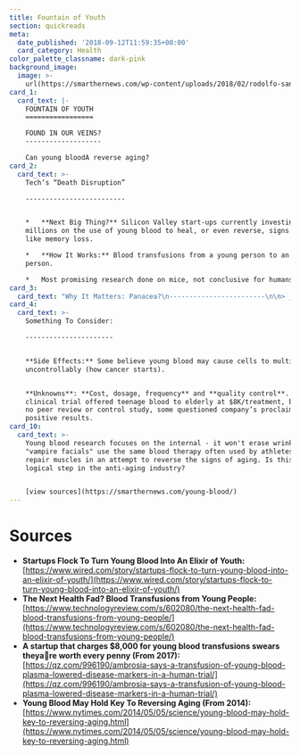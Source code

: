 ```yaml
---
title: Fountain of Youth
section: quickreads
meta:
  date_published: '2018-09-12T11:59:35+00:00'
  card_category: Health
color_palette_classname: dark-pink
background_image:
  image: >-
    url(https://smarthernews.com/wp-content/uploads/2018/02/rodolfo-sanches-carvalho-430613-unsplash-360x360.jpg)
card_1:
  card_text: |-
    FOUNTAIN OF YOUTH
    =================

    FOUND IN OUR VEINS?
    -------------------

    Can young bloodA reverse aging?
card_2:
  card_text: >-
    Tech’s “Death Disruption”

    -------------------------


    *   **Next Big Thing?** Silicon Valley start-ups currently investing
    millions on the use of young blood to heal, or even reverse, signs of aging
    like memory loss.

    *   **How It Works:** Blood transfusions from a young person to an older
    person.

    *   Most promising research done on mice, not conclusive for humans.
card_3:
  card_text: "Why It Matters: Panacea?\n------------------------\n\n> _a\x1CInstead of taking a drug for your heart and a drug for your muscles and a drug for your brain, maybe you could come up with something that affected them all.”_\n> \n> Dr. Amy Wagers, Harvard professor, who showed the blood of young mice rejuvenates the hearts of old mice. Some experts believe young blood may treat Alzheimera\x19s & heart disease."
card_4:
  card_text: >-
    Something To Consider:

    ----------------------


    **Side Effects:** Some believe young blood may cause cells to multiply
    uncontrollably (how cancer starts).


    **Unknowns**: **Cost, dosage, frequency** and **quality control**. One U.S.
    clinical trial offered teenage blood to elderly at $8K/treatment, but with
    no peer review or control study, some questioned company’s proclaimed
    positive results.
card_10:
  card_text: >-
    Young blood research focuses on the internal - it won't erase wrinkles. But
    "vampire facials" use the same blood therapy often used by athletes to
    repair muscles in an attempt to reverse the signs of aging. Is this the next
    logical step in the anti-aging industry?


    [view sources](https://smarthernews.com/young-blood/)
---
```

Sources
=======

*   **Startups Flock To Turn Young Blood Into An Elixir of Youth:**  
    [https://www.wired.com/story/startups-flock-to-turn-young-blood-into-an-elixir-of-youth/](https://www.wired.com/story/startups-flock-to-turn-young-blood-into-an-elixir-of-youth/)
*   **The Next Health Fad? Blood Transfusions from Young People:**  
    [https://www.technologyreview.com/s/602080/the-next-health-fad-blood-transfusions-from-young-people/](https://www.technologyreview.com/s/602080/the-next-health-fad-blood-transfusions-from-young-people/)
*   **A startup that charges $8,000 for young blood transfusions swears theyare worth every penny (From 2017):**  
    [https://qz.com/996190/ambrosia-says-a-transfusion-of-young-blood-plasma-lowered-disease-markers-in-a-human-trial/](https://qz.com/996190/ambrosia-says-a-transfusion-of-young-blood-plasma-lowered-disease-markers-in-a-human-trial/)
*   **Young Blood May Hold Key To Reversing Aging (From 2014):**  
    [https://www.nytimes.com/2014/05/05/science/young-blood-may-hold-key-to-reversing-aging.html](https://www.nytimes.com/2014/05/05/science/young-blood-may-hold-key-to-reversing-aging.html)